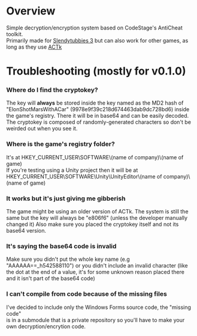 # Overview
Simple decryption/encryption system based on CodeStage's AntiCheat toolkit.  
Primarily made for [Slendytubbies 3](https://zeoworks.com/games/Slendytubbies3.html)
but can also work for other games, as long as they use [ACTk](https://codestage.net/uas/actk/)

# Troubleshooting (mostly for v0.1.0)
### Where do I find the cryptokey?
The key will **always** be stored inside the key named as the MD2 hash of "ElonShotMarsWithACar" (9978e9f39c218d674463dab9dc728bd6)
inside the game's registry. There it will be in base64 and can be easily decoded.  
The cryptokey is composed of randomly-generated characters so don't be weirded out when you see it.

### Where is the game's registry folder?
It's at HKEY_CURRENT_USER\SOFTWARE\\(name of company)\\(name of game)  
If you're testing using a Unity project then it will be at HKEY_CURRENT_USER\SOFTWARE\Unity\UnityEditor\\(name of company)\\(name of game)

### It works but it's just giving me gibberish
The game might be using an older version of ACTk.
The system is still the same but the key will always be "e806f6" (unless the developer manually changed it) 
Also make sure you placed the cryptokey itself and not its base64 version.

### It's saying the base64 code is invalid
Make sure you didn't put the whole key name (e.g "AAAAAA==\_h542588110")
or you didn't include an invalid character (like the dot at the end of a value,
it's for some unknown reason placed there and it isn't part of the base64 code)

### I can't compile from code because of the missing files
I've decided to include only the Windows Forms source code, the "missing code"  
is in a submodule that is a private repository so you'll have to make your own decryption/encrytion code.
